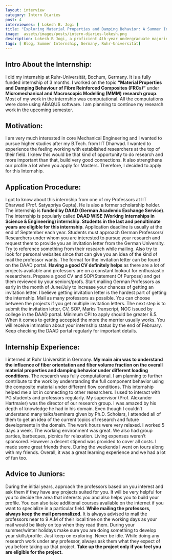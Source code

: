 ```yaml
---
layout: interview
category: Intern Diaries
post: 4
interviewees: [ Lokesh B. Jogi ]
title: "Exploring Material Properties and Damping Behavior: A Summer Intern's Journey at Ruhr-Universität"
image:  assets/images/posts/intern-diaries-lokesh.png
description: Lokesh B Jogi, a proficient 4th-year undergraduate majoring in Mechanical Engineering, unveils his enriching journey as a summer intern at Ruhr-Universität, Bochum, Germany. Through his meticulous work and passion for mechanical engineering, Lokesh played an integral role in the Micromechanical and Macroscopic Modelling (MMM) research group while working on the topic of 'Material Properties and Damping Behaviour of Fibre Reinforced Composites (FRCs).
tags: [ Blog, Summer Internship, Germany, Ruhr-Universität]
---
```


## Intro About the Internship:
I did my internship at Ruhr-Universität, Bochum, Germany. It is a fully funded internship of 3 months. I worked on the topic **“Material Properties and Damping Behaviour of Fibre Reinforced Composites (FRCs)”** under **Micromechanical and Macroscopic Modelling (MMM) research group**. Most of my work in the internship was computational. All the computations were done using ABAQUS software. I am planning to continue my research work in the upcoming semester.

## Motivation:
I am very much interested in core Mechanical Engineering and I wanted to pursue higher studies after my B.Tech. from IIT Dharwad. I wanted to experience the feeling working with established researchers at the top of their field. I knew this would be that kind of opportunity to do research and more important than that, build very good connections. It also strengthens our profile a lot when you apply for Masters. Therefore, I decided to apply for this Internship.

## Application Procedure:
I got to know about this internship from one of my Professors at IIT Dharwad (Prof. Satyapriya Gupta). He is also a former scholarship holder. The internship is **funded by DAAD (German Academic Exchange Service)**. The internship is popularly called **DAAD WISE (Working Internships in Science & Engineering) internship**. **Students in the last and penultimate years are eligible for this internship**. Application deadline is usually at the end of September each year. Students must approach German Professors/ Researchers under whom you are interested to pursue your research and request them to provide you an invitation letter from the German University. Try to reference something from their research while mailing. Also try to look for personal websites since that can give you an idea of the kind of mail the professor wants. The format for the invitation letter can be found on the DAAD portal. **Having a good CV definitely helps** as there are a lot of projects available and professors are on a constant lookout for enthusiastic researchers. Prepare a good CV and SOP(Statement Of Purpose) and get them reviewed by your seniors/profs. Start mailing German Professors as early in the month of June/July to increase your chances of getting an invitation letter. I believe getting invitation letter is the hardest part of getting the internship. Mail as many professors as possible. You can choose between the projects if you get multiple invitation letters. The next step is to submit the invitation letter, CV, SOP, Marks Transcript, NOC issued by college in the DAAD portal. Minimum CPI to apply should be greater 8.5. When it comes to getting accepted the more the merrier usually works. You will receive intimation about your internship status by the end of February. Keep checking the DAAD portal regularly for important details.

## Internship Experience:
I interned at Ruhr Universität in Germany. **My main aim was to understand the influence of fiber orientation and fiber volume fraction on the overall material properties and damping behavior under different loading conditions**. The research was fully computational. I am planning to further contribute to the work by understanding the full component behavior using the composite material under different flow conditions.
This internship helped me a lot in connecting to other researchers. I used to interact with PG students and professors regularly. My supervisor (Prof. Alexander Hartmaier) was the director of our research group. I was amazed by his depth of knowledge he had in his domain. Even though I couldn’t understand many talks/seminars given by Ph.D. Scholars, I attended all of them to get an idea of the current topics of research and future developments in the domain.
The work hours were very relaxed. I worked 5 days a week. The working environment was great. We also had group parties, barbeques, picnics for relaxation. Living expenses weren’t sponsored. However a decent stipend was provided to cover all costs. I made some great friends there. During the weekends I went on tours along with my friends. Overall, it was a great learning experience and we had a lot of fun too.

## Advice to Juniors:
During the initial years, approach the professors based on you interest and ask them if they have any projects suited for you. It will be very helpful for you to decide the area that interests you and also helps you to build your profile. You can also take additional courses available on the internet if you want to specialize in a particular field.
**While mailing the professors, always keep the mail personalized**. It is always advised to mail the professors near to 9 A.M of their local time on the working days as your mail would be likely on top when they read them.
During your summer/winter holidays make sure you are doing something to develop your skills/profile. Just keep on exploring. Never be idle.
While doing any research work under any professor, always ask them what they expect of you before taking up that project. **Take up the project only if you feel you are eligible for the project.**
